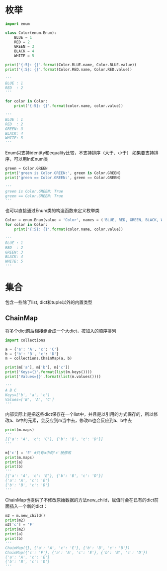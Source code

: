 # 枚举

```python
import enum

class Color(enum.Enum):
    BLUE = 1
    RED = 2
    GREEN = 3
    BLACK = 4
    WHITE = 5

print('{:5}: {}'.format(Color.BLUE.name, Color.BLUE.value))
print('{:5}: {}'.format(Color.RED.name, Color.RED.value))

'''
BLUE : 1
RED  : 2
'''

for color in Color:
    print('{:5}: {}'.format(color.name, color.value))

'''
BLUE : 1
RED  : 2
GREEN: 3
BLACK: 4
WHITE: 5
'''
```

Enum只支持identity和equality比较，不支持排序（大于、小于）
如果要支持排序，可以用IntEnum类

```python
green = Color.GREEN
print('green is Color.GREEN:', green is Color.GREEN)
print('green == Color.GREEN:', green == Color.GREEN)

'''
green is Color.GREEN: True
green == Color.GREEN: True
'''
```

也可以直接通过Enum类的构造函数来定义枚举类
```python
Color = enum.Enum(value = 'Color', names = ('BLUE, RED, GREEN, BLACK, WHITE'))
for color in Color:
    print('{:5}: {}'.format(color.name, color.value))

'''
BLUE : 1
RED  : 2
GREEN: 3
BLACK: 4
WHITE: 5
'''
```

# 集合

包含一些除了list, dict和tuple以外的内置类型

## ChainMap

将多个dict前后相接组合成一个大dict，按加入的顺序排列
```python
import collections

a = {'a': 'A', 'c': 'C'}
b = {'b': 'B', 'c': 'D'}
m = collections.ChainMap(a, b)

print(m['a'], m['b'], m['c'])
print('Keys={}'.format(list(m.keys())))
print('Values={}'.format(list(m.values())))

'''
A B C
Keys=['b', 'a', 'c']
Values=['B', 'A', 'C']
'''
```
内部实际上是把这些dict保存在一个list中，并且是以引用的方式保存的，所以修改a、b中的元素，会反应到m当中去，修改m也会反应到a、b中去
```python
print(m.maps)
'''
[{'a': 'A', 'c': 'C'}, {'b': 'B', 'c': 'D'}]
'''

m['c'] = 'E' #只有a中的'c'被修改
print(m.maps)
print(a)
print(b)
'''
[{'a': 'A', 'c': 'E'}, {'b': 'B', 'c': 'D'}]
{'a': 'A', 'c': 'E'}
{'b': 'B', 'c': 'D'}
'''
```
ChainMap也提供了不修改原始数据的方法new_child，赋值时会在已有的dict前面插入一个新的dict：
```python
m2 = m.new_child()
print(m2)
m2['c'] = 'F'
print(m2)
print(a)
print(b)
'''
ChainMap({}, {'a': 'A', 'c': 'E'}, {'b': 'B', 'c': 'D'})
ChainMap({'c': 'F'}, {'a': 'A', 'c': 'E'}, {'b': 'B', 'c': 'D'})
{'a': 'A', 'c': 'E'}
{'b': 'B', 'c': 'D'}
'''
```
